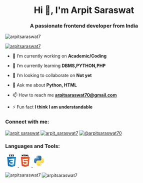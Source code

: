 <h1 align="center">Hi 👋, I'm Arpit Saraswat</h1>
<h3 align="center">A passionate frontend developer from India</h3>

<p align="left"> <img src="https://komarev.com/ghpvc/?username=arpitsaraswat7&label=Profile%20views&color=0e75b6&style=flat" alt="arpitsaraswat7" /> </p>

<p align="left"> <a href="https://github.com/ryo-ma/github-profile-trophy"><img src="https://github-profile-trophy.vercel.app/?username=arpitsaraswat7" alt="arpitsaraswat7" /></a> </p>

- 🔭 I’m currently working on **Academic/Coding**

- 🌱 I’m currently learning **DBMS,PYTHON,PHP**

- 👯 I’m looking to collaborate on **Not yet**

- 💬 Ask me about **Python, HTML**

- 📫 How to reach me **arpitsaraswat70@gmail.com**

- ⚡ Fun fact **I think I am understandable**

<h3 align="left">Connect with me:</h3>
<p align="left">
<a href="https://linkedin.com/in/arpit saraswat" target="blank"><img align="center" src="https://raw.githubusercontent.com/rahuldkjain/github-profile-readme-generator/master/src/images/icons/Social/linked-in-alt.svg" alt="arpit saraswat" height="30" width="40" /></a>
<a href="https://instagram.com/arpit_saraswat7" target="blank"><img align="center" src="https://raw.githubusercontent.com/rahuldkjain/github-profile-readme-generator/master/src/images/icons/Social/instagram.svg" alt="arpit_saraswat7" height="30" width="40" /></a>
<a href="https://www.hackerrank.com/@arpitsaraswat70" target="blank"><img align="center" src="https://raw.githubusercontent.com/rahuldkjain/github-profile-readme-generator/master/src/images/icons/Social/hackerrank.svg" alt="@arpitsaraswat70" height="30" width="40" /></a>
</p>

<h3 align="left">Languages and Tools:</h3>
<p align="left"> <a href="https://www.w3schools.com/css/" target="_blank" rel="noreferrer"> <img src="https://raw.githubusercontent.com/devicons/devicon/master/icons/css3/css3-original-wordmark.svg" alt="css3" width="40" height="40"/> </a> <a href="https://www.w3.org/html/" target="_blank" rel="noreferrer"> <img src="https://raw.githubusercontent.com/devicons/devicon/master/icons/html5/html5-original-wordmark.svg" alt="html5" width="40" height="40"/> </a> <a href="https://www.python.org" target="_blank" rel="noreferrer"> <img src="https://raw.githubusercontent.com/devicons/devicon/master/icons/python/python-original.svg" alt="python" width="40" height="40"/> </a> </p>

<p><img align="left" src="https://github-readme-stats.vercel.app/api/top-langs?username=arpitsaraswat7&show_icons=true&locale=en&layout=compact" alt="arpitsaraswat7" /></p>

<p>&nbsp;<img align="center" src="https://github-readme-stats.vercel.app/api?username=arpitsaraswat7&show_icons=true&locale=en" alt="arpitsaraswat7" /></p>
